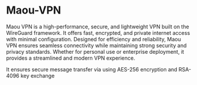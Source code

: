 # Maou-VPN

Maou VPN is a high-performance, secure, and lightweight VPN built on the WireGuard framework. It offers fast, encrypted, and private internet access with minimal configuration. Designed for efficiency and reliability, Maou VPN ensures seamless connectivity while maintaining strong security and privacy standards. Whether for personal use or enterprise deployment, it provides a streamlined and modern VPN experience.

It ensures secure message transfer via using AES-256 encryption and RSA-4096 key exchange

